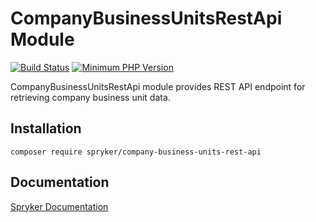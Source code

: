 # CompanyBusinessUnitsRestApi Module
[![Build Status](https://travis-ci.org/spryker/company-business-units-rest-api.svg)](https://travis-ci.org/spryker/company-business-units-rest-api)
[![Minimum PHP Version](https://img.shields.io/badge/php-%3E%3D%207.2-8892BF.svg)](https://php.net/)

CompanyBusinessUnitsRestApi module provides REST API endpoint for retrieving company business unit data.

## Installation

```
composer require spryker/company-business-units-rest-api
```

## Documentation

[Spryker Documentation](https://academy.spryker.com/developing_with_spryker/module_guide/modules.html)
